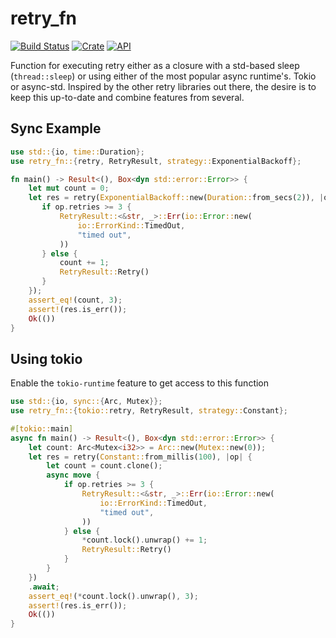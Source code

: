 # retry_fn

[![Build Status](https://github.com/leshow/retry_fn/workflows/Actions/badge.svg)](https://github.com/leshow/retry_fn/actions)
[![Crate](https://img.shields.io/crates/v/retry_fn.svg)](https://crates.io/crates/retry_fn)
[![API](https://docs.rs/retry_fn/badge.svg)](https://docs.rs/retry_fn)

Function for executing retry either as a closure with a std-based sleep (`thread::sleep`) or
using either of the most popular async runtime's. Tokio or async-std. Inspired by the other
retry libraries out there, the desire is to keep this up-to-date and combine features from several.

## Sync Example

```rust
use std::{io, time::Duration};
use retry_fn::{retry, RetryResult, strategy::ExponentialBackoff};

fn main() -> Result<(), Box<dyn std::error::Error>> {
    let mut count = 0;
    let res = retry(ExponentialBackoff::new(Duration::from_secs(2)), |op| {
       if op.retries >= 3 {
           RetryResult::<&str, _>::Err(io::Error::new(
               io::ErrorKind::TimedOut,
               "timed out",
           ))
       } else {
           count += 1;
           RetryResult::Retry()
       }
    });
    assert_eq!(count, 3);
    assert!(res.is_err());
    Ok(())
}
```

## Using tokio

Enable the `tokio-runtime` feature to get access to this function

```rust
use std::{io, sync::{Arc, Mutex}};
use retry_fn::{tokio::retry, RetryResult, strategy::Constant};

#[tokio::main]
async fn main() -> Result<(), Box<dyn std::error::Error>> {
    let count: Arc<Mutex<i32>> = Arc::new(Mutex::new(0));
    let res = retry(Constant::from_millis(100), |op| {
        let count = count.clone();
        async move {
            if op.retries >= 3 {
                RetryResult::<&str, _>::Err(io::Error::new(
                    io::ErrorKind::TimedOut,
                    "timed out",
                ))
            } else {
                *count.lock().unwrap() += 1;
                RetryResult::Retry()
            }
        }
    })
    .await;
    assert_eq!(*count.lock().unwrap(), 3);
    assert!(res.is_err());
    Ok(())
}
```
